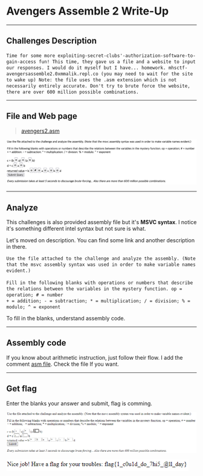 # Avengers Assemble 2 Write-Up

* * *

## Challenges Description

```
Time for some more exploiting-secret-clubs'-authorization-software-to-gain-access fun! This time, they gave us a file and a website to input our responses. I would do it myself but I have... homework. mhsctf-avengersassemble2.0xmmalik.repl.co (you may need to wait for the site to wake up) Note: the file uses the .asm extension which is not necessarily entirely accurate. Don't try to brute force the website, there are over 600 million possible combinations.
```

* * *

## File and Web page

> [avengers2.asm](./avengers2.asm)

![main](./main.PNG)

* * *

## Analyze

This challenges is also provided assembly file but it's **MSVC syntax**. I notice it's something different intel syntax but not sure is what.

Let's moved on description. You can find some link and another description in there.

```
Use the file attached to the challenge and analyze the assembly. (Note that the msvc assembly syntax was used in order to make variable names evident.)

Fill in the following blanks with operations or numbers that describe the relations between the variables in the mystery function. op = operation; # = number
+ = addition; - = subtraction; * = multiplication; / = division; % = modulo; ^ = exponent
```

To fill in the blanks, understand assembly code.

* * *

## Assembly code

If you know about arithmetic instruction, just follow their flow. I add the comment [asm file](./avengers.asm). Check the file If you want.

* * *

## Get flag

Enter the blanks your answer and submit, flag is comming.

![calc](./calc.PNG)

![flag](./flag.PNG)
